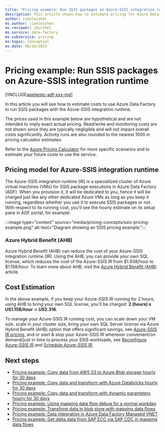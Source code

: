 ```yaml
---
title: "Pricing example: Run SSIS packages on Azure-SSIS integration runtime"
description: This article shows how to estimate pricing for Azure Data Factory to run SSIS packages with the Azure-SSIS integration runtime.
author: jianleishen
ms.author: jianleishen
ms.reviewer: jburchel
ms.service: data-factory
ms.subservice: pricing
ms.topic: conceptual
ms.date: 08/10/2023
---
```


# Pricing example: Run SSIS packages on Azure-SSIS integration runtime

[!INCLUDE[appliesto-adf-xxx-md](includes/appliesto-adf-xxx-md.md)]

In this article you will see how to estimate costs to use Azure Data Factory to run SSIS packages with the Azure-SSIS integration runtime.

The prices used in this example below are hypothetical and are not intended to imply exact actual pricing.  Read/write and monitoring costs are not shown since they are typically negligible and will not impact overall costs significantly.  Activity runs are also rounded to the nearest 1000 in pricing calculator estimates.

Refer to the [Azure Pricing Calculator](https://azure.microsoft.com/pricing/calculator/) for more specific scenarios and to estimate your future costs to use the service.

## Pricing model for Azure-SSIS integration runtime

The Azure-SSIS integration runtime (IR) is a specialized cluster of Azure virtual machines (VMs) for SSIS package executions in Azure Data Factory (ADF). When you provision it, it will be dedicated to you, hence it will be charged just like any other dedicated Azure VMs as long as you keep it running, regardless whether you use it to execute SSIS packages or not. With respect to its running cost, you’ll see the hourly estimate on its setup pane in ADF portal, for example:  

:::image type="content" source="media/pricing-concepts/ssis-pricing-example.png" alt-text="Diagram showing an SSIS pricing example.":::

### Azure Hybrid Benefit (AHB)

Azure Hybrid Benefit (AHB) can reduce the cost of your Azure-SSIS integration runtime (IR).  Using the AHB, you can provide your own SQL license, which reduces the cost of the Azure-SSIS IR from $1.938/hour to $1.158/hour.  To learn more about AHB, visit the [Azure Hybrid Benefit (AHB)](https://azure.microsoft.com/pricing/hybrid-benefit/) article.


## Cost Estimation

In the above example, if you keep your Azure-SSIS IR running for 2 hours, using AHB to bring your own SQL license, you'll be charged: **2 (hours) x US$1.158/hour = US$2.316**.

To manage your Azure-SSIS IR running cost, you can scale down your VM size, scale in your cluster size, bring your own SQL Server license via Azure Hybrid Benefit (AHB) option that offers significant savings, see [Azure-SSIS IR pricing](https://azure.microsoft.com/pricing/details/data-factory/ssis/), and or start & stop your Azure-SSIS IR whenever convenient/on demand/just in time to process your SSIS workloads, see [Reconfigure Azure-SSIS IR](manage-azure-ssis-integration-runtime.md#to-reconfigure-an-azure-ssis-ir) and [Schedule Azure-SSIS IR](how-to-schedule-azure-ssis-integration-runtime.md).

## Next steps

- [Pricing example: Copy data from AWS S3 to Azure Blob storage hourly for 30 days](pricing-examples-s3-to-blob.md)
- [Pricing example: Copy data and transform with Azure Databricks hourly for 30 days](pricing-examples-copy-transform-azure-databricks.md)
- [Pricing example: Copy data and transform with dynamic parameters hourly for 30 days](pricing-examples-copy-transform-dynamic-parameters.md)
- [Pricing example: Using mapping data flow debug for a normal workday](pricing-examples-mapping-data-flow-debug-workday.md)
- [Pricing example: Transform data in blob store with mapping data flows](pricing-examples-transform-mapping-data-flows.md)
- [Pricing example: Data integration in Azure Data Factory Managed VNET](pricing-examples-data-integration-managed-vnet.md)
- [Pricing example: Get delta data from SAP ECC via SAP CDC in mapping data flows](pricing-examples-get-delta-data-from-sap-ecc.md)